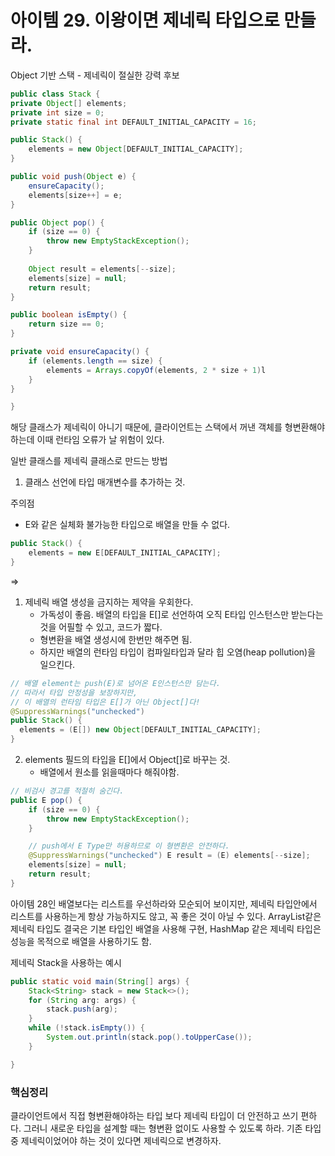 # 아이템 29. 이왕이면 제네릭 타입으로 만들라.


Object 기반 스택 - 제네릭이 절실한 강력 후보
```Java
public class Stack {
private Object[] elements;
private int size = 0;
private static final int DEFAULT_INITIAL_CAPACITY = 16;

public Stack() {
	elements = new Object[DEFAULT_INITIAL_CAPACITY];
}

public void push(Object e) {
	ensureCapacity();
	elements[size++] = e;
}

public Object pop() {
	if (size == 0) {
		throw new EmptyStackException();
	}
	
	Object result = elements[--size];
	elements[size] = null;
	return result;
}

public boolean isEmpty() {
	return size == 0;
}

private void ensureCapacity() {
	if (elements.length == size) {
		elements = Arrays.copyOf(elements, 2 * size + 1)l
	}
}

}
```

해당 클래스가 제네릭이 아니기 때문에, 클라이언트는 스택에서 꺼낸 객체를 형변환해야하는데 이때 런타임 오류가 날 위험이 있다.

일반 클래스를 제네릭 클래스로 만드는 방법
1. 클래스 선언에 타입 매개변수를 추가하는 것.

주의점
- E와 같은 실체화 불가능한 타입으로 배열을 만들 수 없다.
```Java
public Stack() {
	elements = new E[DEFAULT_INITIAL_CAPACITY];
}
```

=> 
1. 제네릭 배열 생성을 금지하는 제약을 우회한다.
	- 가독성이 좋음. 배열의 타입을 E[]로 선언하여 오직 E타입 인스턴스만 받는다는 것을 어필할 수 있고, 코드가 짧다.
	- 형변환을 배열 생성시에 한번만 해주면 됨.
	- 하지만 배열의 런타임 타입이 컴파일타입과 달라 힙 오염(heap pollution)을 일으킨다.
```Java
// 배열 element는 push(E)로 넘어온 E인스턴스만 담는다.
// 따라서 타입 안정성을 보장하지만,
// 이 배열의 런타임 타입은 E[]가 아닌 Object[]다!
@SuppressWarnings("unchecked")
public Stack() {
  elements = (E[]) new Object[DEFAULT_INITIAL_CAPACITY];
}
```
2. elements 필드의 타입을 E[]에서 Object[]로 바꾸는 것.
	- 배열에서 원소를 읽을때마다 해줘야함.

```Java
// 비검사 경고를 적절히 숨긴다.
public E pop() {
	if (size == 0) {
		throw new EmptyStackException();
	}

	// push에서 E Type만 허용하므로 이 형변환은 안전하다.
	@SuppressWarnings("unchecked") E result = (E) elements[--size];
	elements[size] = null;
	return result;
}

```

아이템 28인 배열보다는 리스트를 우선하라와 모순되어 보이지만, 제네릭 타입안에서 리스트를 사용하는게 항상 가능하지도 않고, 꼭 좋은 것이 아닐 수 있다. ArrayList같은 제네릭 타입도 결국은 기본 타입인 배열을 사용해 구현, HashMap 같은 제네릭 타입은 성능을 목적으로 배열을 사용하기도 함.

제네릭 Stack을 사용하는 예시
```Java
public static void main(String[] args) {
	Stack<String> stack = new Stack<>();
	for (String arg: args) {
		stack.push(arg);
	}
	while (!stack.isEmpty()) {
		System.out.println(stack.pop().toUpperCase());
	}

}
```

### 핵심정리

클라이언트에서  직접 형변환해야하는 타입 보다 제네릭 타입이 더 안전하고 쓰기 편하다. 그러니 새로운 타입을 설계할 때는 형변환 없이도 사용할 수 있도록 하라.
기존 타입 중 제네릭이었어야 하는 것이 있다면 제네릭으로 변경하자.
